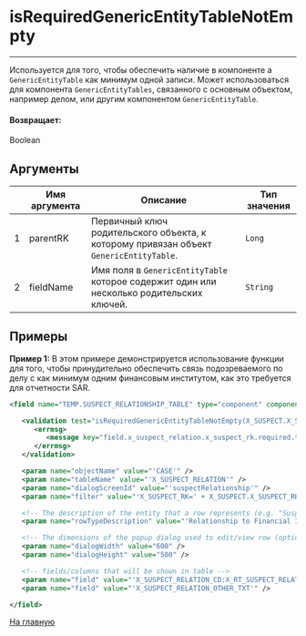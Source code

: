 # isRequiredGenericEntityTableNotEmpty

---

Используется для того, чтобы обеспечить наличие в компоненте a `GenericEntityTable` как минимум одной записи.
Может использоваться для компонента `GenericEntityTables`, связанного с основным объектом, например делом, или другим компонентом `GenericEntityTable`.

#### Возвращает:

Boolean

## Аргументы

|  | Имя аргумента | Описание | Тип значения |
| --- | --- | --- | --- |
| 1 | parentRK | Первичный ключ родительского объекта, к которому привязан объект `GenericEntityTable`. | `Long` |
| 2 | fieldName | Имя поля в `GenericEntityTable` которое содержит один или несколько родительских ключей. | `String` |

## Примеры

**Пример 1:** В этом примере демонстрируется использование функции для того, чтобы принудительно обеспечить связь подозреваемого по делу с как минимум одним финансовым институтом, как это требуется для отчетности SAR.
```xml
<field name="TEMP.SUSPECT_RELATIONSHIP_TABLE" type="component" component-name="GenericEntityTable">

   <validation test="isRequiredGenericEntityTableNotEmpty(X_SUSPECT.X_SUSPECT_RK, 'X_SUSPECT_RELATION.X_SUSPECT_RK')">
      <errmsg>
         <message key="field.x_suspect_relation.x_suspect_rk.required.txt" />
      </errmsg>
   </validation>

   <param name="objectName" value="'CASE'" />
   <param name="tableName" value="'X_SUSPECT_RELATION'" />
   <param name="dialogScreenId" value="'suspectRelationship'" />
   <param name="filter" value="'X_SUSPECT_RK=' + X_SUSPECT.X_SUSPECT_RK" />

   <!-- The description of the entity that a row represents (e.g. "Suspect") (optional) -->
   <param name="rowTypeDescription" value="'Relationship to Financial Institution'" />

   <!-- The dimensions of the popup dialog used to edit/view row (optional) -->
   <param name="dialogWidth" value="600" />
   <param name="dialogHeight" value="500" />

   <!-- fields/columns that will be shown in table -->
   <param name="field" value="'X_SUSPECT_RELATION_CD:X_RT_SUSPECT_RELATION'" />
   <param name="field" value="'X_SUSPECT_RELATION_OTHER_TXT'" />

</field>
```



[На главную](./ecmfunctions/)